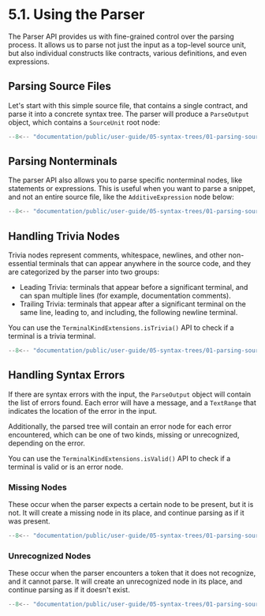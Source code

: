 # 5.1. Using the Parser

The Parser API provides us with fine-grained control over the parsing process.
It allows us to parse not just the input as a top-level source unit, but also individual constructs like contracts, various definitions, and even expressions.

## Parsing Source Files

Let's start with this simple source file, that contains a single contract, and parse it into a concrete syntax tree.
The parser will produce a `ParseOutput` object, which contains a `SourceUnit` root node:

```ts title="parsing-source-files.mts"
--8<-- "documentation/public/user-guide/05-syntax-trees/01-parsing-source-code/examples/01-parsing-source-files.test.mts"
```

## Parsing Nonterminals

The parser API also allows you to parse specific nonterminal nodes, like statements or expressions.
This is useful when you want to parse a snippet, and not an entire source file, like the `AdditiveExpression` node below:

```ts title="parsing-nonterminals.mts"
--8<-- "documentation/public/user-guide/05-syntax-trees/01-parsing-source-code/examples/02-parsing-nonterminals.test.mts"
```

## Handling Trivia Nodes

Trivia nodes represent comments, whitespace, newlines, and other non-essential terminals
that can appear anywhere in the source code, and they are categorized by the parser into two groups:

- Leading Trivia: terminals that appear before a significant terminal, and can span multiple lines (for example, documentation comments).
- Trailing Trivia: terminals that appear after a significant terminal on the same line, leading to, and including, the following newline terminal.

You can use the `TerminalKindExtensions.isTrivia()` API to check if a terminal is a trivia terminal.

```ts title="handling-trivia.mts"
--8<-- "documentation/public/user-guide/05-syntax-trees/01-parsing-source-code/examples/03-handling-trivia.test.mts"
```

## Handling Syntax Errors

If there are syntax errors with the input, the `ParseOutput` object will contain the list of errors found.
Each error will have a message, and a `TextRange` that indicates the location of the error in the input.

Additionally, the parsed tree will contain an error node for each error encountered, which can be one of two kinds, missing or unrecognized, depending on the error.

You can use the `TerminalKindExtensions.isValid()` API to check if a terminal is valid or is an error node.

### Missing Nodes

These occur when the parser expects a certain node to be present, but it is not.
It will create a missing node in its place, and continue parsing as if it was present.

```ts title="missing-error-nodes.mts"
--8<-- "documentation/public/user-guide/05-syntax-trees/01-parsing-source-code/examples/04-missing-error-nodes.test.mts"
```

### Unrecognized Nodes

These occur when the parser encounters a token that it does not recognize, and it cannot parse.
It will create an unrecognized node in its place, and continue parsing as if it doesn't exist.

```ts title="unrecognized-error-nodes.mts"
--8<-- "documentation/public/user-guide/05-syntax-trees/01-parsing-source-code/examples/05-unrecognized-error-nodes.test.mts"
```
